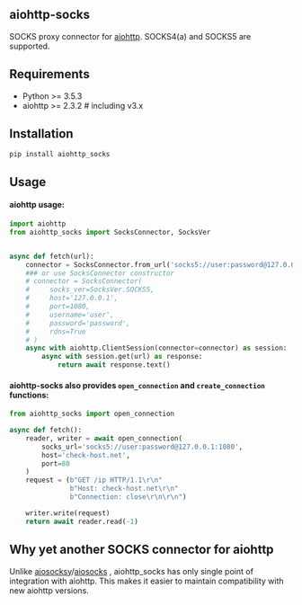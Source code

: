 ## aiohttp-socks

SOCKS proxy connector for [aiohttp](https://github.com/aio-libs/aiohttp). SOCKS4(a) and SOCKS5 are supported.

## Requirements
- Python >= 3.5.3
- aiohttp >= 2.3.2  # including v3.x

## Installation
```
pip install aiohttp_socks
```

## Usage

#### aiohttp usage:
```python
import aiohttp
from aiohttp_socks import SocksConnector, SocksVer


async def fetch(url):
    connector = SocksConnector.from_url('socks5://user:password@127.0.0.1:1080')
    ### or use SocksConnector constructor
    # connector = SocksConnector(
    #     socks_ver=SocksVer.SOCKS5,
    #     host='127.0.0.1',
    #     port=1080,
    #     username='user',
    #     password='password',
    #     rdns=True
    # )
    async with aiohttp.ClientSession(connector=connector) as session:
        async with session.get(url) as response:
            return await response.text()
```

#### aiohttp-socks also provides `open_connection` and `create_connection` functions:

```python
from aiohttp_socks import open_connection

async def fetch():
    reader, writer = await open_connection(
        socks_url='socks5://user:password@127.0.0.1:1080',
        host='check-host.net',
        port=80
    )
    request = (b"GET /ip HTTP/1.1\r\n"
               b"Host: check-host.net\r\n"
               b"Connection: close\r\n\r\n")

    writer.write(request)
    return await reader.read(-1)
```

## Why yet another SOCKS connector for aiohttp

Unlike [aiosocksy](https://github.com/romis2012/aiosocksy)/[aiosocks](https://github.com/nibrag/aiosocks) , aiohttp_socks has only single point of integration with aiohttp. 
This makes it easier to maintain compatibility with new aiohttp versions.


